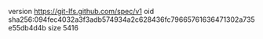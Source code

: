version https://git-lfs.github.com/spec/v1
oid sha256:094fec4032a3f3adb574934a2c628436fc79665761636471302a735e55db4d4b
size 5416
